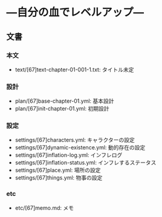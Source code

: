 #  ―自分の血でレベルアップ―
## 文書
### 本文
- text/[67]text-chapter-01-001-1.txt: タイトル未定

### 設計
- plan/[67]base-chapter-01.yml: 基本設計
- plan/[67]init-chapter-01.yml: 初期設計

### 設定
- settings/[67]characters.yml:        キャラクターの設定
- settings/[67]dynamic-existence.yml: 動的存在の設定
- settings/[67]inflation-log.yml:     インフレログ
- settings/[67]inflation-status.yml:  インフレするステータス
- settings/[67]place.yml:             場所の設定
- settings/[67]things.yml:            物事の設定

### etc
- etc/[67]memo.md: メモ

